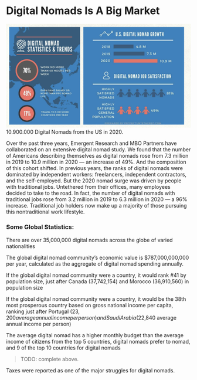 
# Digital Nomads Is A Big Market

![image alt text](img/nomad_stats.png)10.900.000 Digital Nomads from the US in 2020.

Over the past three years, Emergent Research and MBO Partners have collaborated on an extensive digital nomad study. We found that the number of Americans describing themselves as digital nomads rose from 7.3 million in 2019 to 10.9 million in 2020 — an increase of 49%. And the composition of this cohort shifted. In previous years, the ranks of digital nomads were dominated by independent workers: freelancers, independent contractors, and the self-employed. But the 2020 nomad surge was driven by people with traditional jobs. Untethered from their offices, many employees decided to take to the road. In fact, the number of digital nomads with traditional jobs rose from 3.2 million in 2019 to 6.3 million in 2020 — a 96% increase. Traditional job holders now make up a majority of those pursuing this nontraditional work lifestyle.

### Some Global Statistics:

There are over 35,000,000 digital nomads across the globe of varied nationalities

The global digital nomad community’s economic value is $787,000,000,000 per year, calculated as the aggregate of digital nomad spending annually.

If the global digital nomad community were a country, it would rank #41 by population size, just after Canada (37,742,154) and Morocco (36,910,560) in population size

If the global digital nomad community were a country, it would be the 38th most prosperous country based on gross national income per capita, ranking just after Portugal ($23,200 average annual income per person) and Saudi Arabia ($22,840 average annual income per person)

The average digital nomad has a higher monthly budget than the average income of citizens from the top 5 countries, digital nomads prefer to nomad, and 9 of the top 10 countries for digital nomads

> TODO: complete above.

 Taxes were reported as one of the major struggles for digital nomads.
